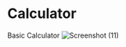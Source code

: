 # Calculator
Basic Calculator
![Screenshot (11)](https://github.com/aloproy/Calculator/assets/134494161/ab9f6892-8a7d-425b-b18d-d28cca23f15e)

